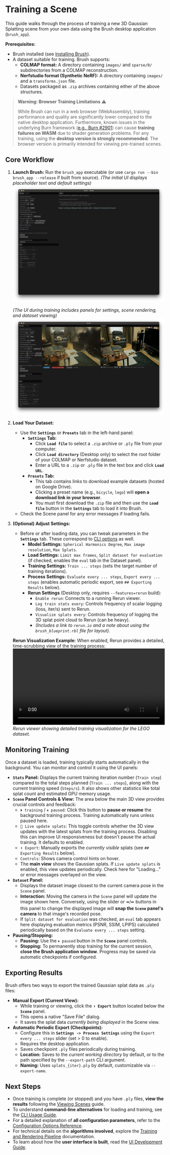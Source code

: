 # Training a Scene

This guide walks through the process of training a new 3D Gaussian Splatting scene from your own data using the Brush desktop application (`brush_app`).

**Prerequisites:**

*   Brush installed (see [Installing Brush](./installing-brush.md)).
*   A dataset suitable for training. Brush supports:
    *   **COLMAP format:** A directory containing `images/` and `sparse/0/` subdirectories from a COLMAP reconstruction.
    *   **Nerfstudio format (Synthetic NeRF):** A directory containing `images/` and a `transforms.json` file.
    *   Datasets packaged as `.zip` archives containing either of the above structures.

> **Warning: Browser Training Limitations** ⚠️
>
> While Brush can run in a web browser (WebAssembly), training performance and quality are significantly lower compared to the native desktop application. Furthermore, known issues in the underlying Burn framework ([e.g., Burn #2901](https://github.com/tracel-ai/burn/issues/2901)) can cause **training failures on WASM** due to shader generation problems. For any training, using the **desktop version is strongly recommended**. The browser version is primarily intended for viewing pre-trained scenes.

## Core Workflow

1.  **Launch Brush:** Run the `brush_app` executable (or use `cargo run --bin brush_app --release` if built from source).
    *(The initial UI displays placeholder text and default settings)*
    ![Initial Brush desktop application UI on macOS](../media/Brush_desktop_macos.png)

    *(The UI during training includes panels for settings, scene rendering, and dataset viewing)*
    ![Brush desktop application UI during training, showing the Settings/Stats panel (left), Scene view (center), and Dataset view (right)](../media/Brush_training_room_scene.png)

2.  **Load Your Dataset:**
    *   Use the **`Settings`** or **`Presets`** tab in the left-hand panel:
        *   **`Settings` Tab:**
            *   Click **`Load file`** to select a `.zip` archive or `.ply` file from your computer.
            *   Click **`Load directory`** (Desktop only) to select the root folder of your COLMAP or Nerfstudio dataset.
            *   Enter a URL to a `.zip` or `.ply` file in the text box and click **`Load URL`**.
        *   **`Presets` Tab:**
            *   This tab contains links to download example datasets (hosted on Google Drive).
            *   Clicking a preset name (e.g., `bicycle`, `lego`) will **open a download link in your browser**.
            *   You must first download the `.zip` file and then use the **`Load file`** button in the **`Settings`** tab to load it into Brush.
    *   Check the Scene panel for any error messages if loading fails.

3.  **(Optional) Adjust Settings:**
    *   Before or after loading data, you can tweak parameters in the **`Settings`** tab. These correspond to [CLI options](./cli-usage.md) as well.
        *   **Model Settings:** `Spherical Harmonics Degree`, `Max image resolution`, `Max Splats`.
        *   **Load Settings:** `Limit max frames`, `Split dataset for evaluation` (if checked, enables the `eval` tab in the Dataset panel).
        *   **Training Settings:** `Train ... steps` (sets the target number of training iterations).
        *   **Process Settings:** `Evaluate every ... steps`, `Export every ... steps` (enables automatic periodic export, see `## Exporting Results` below).
        *   **Rerun Settings** (Desktop only, requires `--features=rerun` build):
            *   `Enable rerun`: Connects to a running Rerun viewer.
            *   `Log train stats every`: Controls frequency of scalar logging (loss, iter/s) sent to Rerun.
            *   `Visualize splats every`: Controls frequency of logging the 3D splat point cloud to Rerun (can be heavy).
            *   *(Includes a link to `rerun.io` and a note about using the `brush_blueprint.rbl` file for layout)*.

    **Rerun Visualization Example:** When enabled, Rerun provides a detailed, time-scrubbing view of the training process:
    <video src="https://github.com/user-attachments/assets/f679fec0-935d-4dd2-87e1-c301db9cdc2c" controls width="100%"></video>
    *Rerun viewer showing detailed training visualization for the LEGO dataset.*

## Monitoring Training

Once a dataset is loaded, training typically starts automatically in the background. You can monitor and control it using the UI panels:

*   **`Stats` Panel:** Displays the current training iteration number (`Train step`) compared to the total steps planned (`Train ... steps`), along with the current training speed (`Steps/s`). It also shows other statistics like total splat count and estimated GPU memory usage.
*   **`Scene` Panel Controls & View:** The area below the main 3D view provides crucial controls and feedback:
    *   `⏵ training` / `⏸ paused`: Click this button to **pause or resume** the background training process. Training automatically runs unless paused here.
    *   `🔴 Live update splats`: This toggle controls whether the 3D view updates with the latest splats from the training process. Disabling this can improve UI responsiveness but doesn't pause the actual training. It defaults to enabled.
    *   `⬆ Export`: Manually exports the *currently visible* splats (see `## Exporting Results` below).
    *   `Controls`: Shows camera control hints on hover.
    *   The **main view** shows the Gaussian splats. If `Live update splats` is enabled, this view updates periodically. Check here for "Loading..." or error messages overlayed on the view.
*   **`Dataset` Panel:**
    *   Displays the dataset image closest to the current camera pose in the `Scene` panel.
    *   **Interaction:** Moving the camera in the `Scene` panel will update the image shown here. Conversely, using the slider or `⏪`/`⏩` buttons in this panel to change the displayed image will **snap the `Scene` panel's camera** to that image's recorded pose.
    *   If `Split dataset for evaluation` was checked, an `eval` tab appears here displaying evaluation metrics (PSNR, SSIM, LPIPS) calculated periodically based on the `Evaluate every ... steps` setting.
*   **Pausing/Stopping:**
    *   **Pausing:** Use the `⏸ paused` button in the **`Scene`** panel controls.
    *   **Stopping:** To permanently stop training for the current session, **close the Brush application window**. Progress may be saved via automatic checkpoints if configured.

## Exporting Results

Brush offers two ways to export the trained Gaussian splat data as `.ply` files:

*   **Manual Export (Current View):**
    *   While training or viewing, click the **`⬆ Export`** button located below the **`Scene`** panel.
    *   This opens a native "Save File" dialog.
    *   It saves the splat data *currently being displayed* in the Scene view.
*   **Automatic Periodic Export (Checkpoints):**
    *   Configure this in **`Settings -> Process Settings`** using the `Export every ... steps` slider (set > 0 to enable).
    *   Requires the desktop application.
    *   Saves checkpoint `.ply` files periodically during training.
    *   **Location:** Saves to the *current working directory* by default, or to the path specified by the `--export-path` CLI argument.
    *   **Naming:** Uses `splats_{iter}.ply` by default, customizable via `--export-name`.

## Next Steps

*   Once training is complete (or stopped) and you have `.ply` files, **view the results** following the [Viewing Scenes](./viewing-scenes.md) guide.
*   To understand **command-line alternatives** for loading and training, see the [CLI Usage Guide](./cli-usage.md).
*   For a detailed explanation of **all configuration parameters**, refer to the [Configuration Options Reference](../reference/config-options.md).
*   For technical details on the **algorithms involved**, explore the [Training and Rendering Pipeline](../development/training-and-rendering.md) documentation.
*   To learn about how the **user interface is built**, read the [UI Development Guide](../development/ui.md).